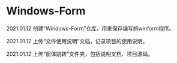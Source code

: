 # Windows-Form

2021.01.12 创建“Windows-Form”仓库，用来保存编写的winform程序。

2021.01.12 上传“文件使用说明”文档，记录项目的使用说明。

2021.01.12 上传“窗体跳转”文件夹，包括说明文档、项目源码。